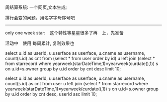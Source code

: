 
周结算系统: 一个网页,文本生成;



排行会变的问题，用名字字母序号吧


---

only one week star:　这个特性等星星很多了再　上，先准备

活动中　使用 每周累计, 复利效果也

select u.id as userId, u.userface as userface, u.cname as username, count(s.id) as cnt 
        from (select * from user order by id) u
            left join 
            (select * from starrecord where yearweek(starDateTime,1)=yearweek(curdate(),1)) s
        on u.id=s.owner
        group by u.id
        order by cnt desc
        limit 10; 


select u.id as userId, u.userface as userface, u.cname as username, count(s.id) as cnt 
        from user u
            left join 
            (select * from starrecord where yearweek(starDateTime,1)=yearweek(curdate(),1)) s
        on u.id=s.owner
        group by u.id
        order by cnt desc, userId asc
        limit 10; 